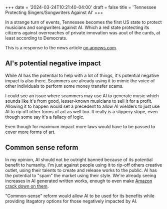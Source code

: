 +++
date = '2024-03-24T10:21:40-04:00'
draft = false
title = 'Tennessee Protecting Singers/Songwriters Against AI'
+++

In a strange turn of events, Tennessee becomes the first US state to protect musicians and songwriters against AI. Which a red state protecting its citizens against overreaches of private innovation was aout of the cards, at least according to Democrats.

This is a response to the news article [on apnews.com](https://apnews.com/article/artificial-intelligence-ai-music-songwriting-tennessee-eb95c850f13fd78f9e65abce2ee45091).

<!--more-->

## AI's potential negative impact

While AI has the potential to help with a lot of things, it's potential negative impact is also there. Scammers are already using it to mimic the voice of other individuals to perform some money transfer scams.

I could see an issue where scammers may use AI to generate music which sounds like it's from good, lesser-known musicians to sell it for a profit. Allowing it to happen would set a precedent to allow AI wielders to just use AI to rip off other forms of art as well too. It really is a slippery slope, even though some say it's a fallacy of logic.

Even though for maximum impact more laws would have to be passed to cover more forms of art.

## Common sense reform

In my opinion, AI should not be outright banned because of its potential benefit to humanity. I'm just against people using it to rip-off others creative outlet, using their talents to create and release works to the public. AI has the potential to "spam" the market using their style. We're already seeing increases in AI generated written works, enough to even make [Amazon crack down on them](https://cordcuttersnews.com/amazon-cracks-down-on-ai-book-spam-in-the-kindle-book-store/). 

"Common-sense" reform would allow AI to be used for its benefits while providing litagatory options for those negatively impacted by AI.